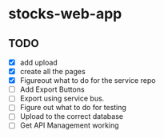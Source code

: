 # stocks-web-app


## TODO
- [x] add upload
- [x] create all the pages
- [x] Figureout what to do for the service repo
- [ ] Add Export Buttons
- [ ] Export using service bus.
- [ ] Figure out what to do for testing
- [ ] Upload to the correct database
- [ ] Get API Management working
